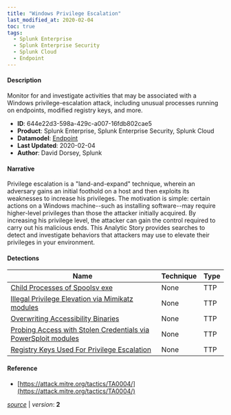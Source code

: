 ```yaml
---
title: "Windows Privilege Escalation"
last_modified_at: 2020-02-04
toc: true
tags:
  - Splunk Enterprise
  - Splunk Enterprise Security
  - Splunk Cloud
  - Endpoint
---
```


#### Description

Monitor for and investigate activities that may be associated with a Windows privilege-escalation attack, including unusual processes running on endpoints, modified registry keys, and more.

- **ID**: 644e22d3-598a-429c-a007-16fdb802cae5
- **Product**: Splunk Enterprise, Splunk Enterprise Security, Splunk Cloud
- **Datamodel**: [Endpoint](https://docs.splunk.com/Documentation/CIM/latest/User/Endpoint)
- **Last Updated**: 2020-02-04
- **Author**: David Dorsey, Splunk

#### Narrative

Privilege escalation is a "land-and-expand" technique, wherein an adversary gains an initial foothold on a host and then exploits its weaknesses to increase his privileges. The motivation is simple: certain actions on a Windows machine--such as installing software--may require higher-level privileges than those the attacker initially acquired. By increasing his privilege level, the attacker can gain the control required to carry out his malicious ends. This Analytic Story provides searches to detect and investigate behaviors that attackers may use to elevate their privileges in your environment.

#### Detections

| Name        | Technique   | Type         |
| ----------- | ----------- |--------------|
| [Child Processes of Spoolsv exe](/endpoint/child_processes_of_spoolsv_exe/) | None | TTP |
| [Illegal Privilege Elevation via Mimikatz modules](/endpoint/illegal_privilege_elevation_via_mimikatz_modules/) | None | TTP |
| [Overwriting Accessibility Binaries](/endpoint/overwriting_accessibility_binaries/) | None | TTP |
| [Probing Access with Stolen Credentials via PowerSploit modules](/endpoint/probing_access_with_stolen_credentials_via_powersploit_modules/) | None | TTP |
| [Registry Keys Used For Privilege Escalation](/endpoint/registry_keys_used_for_privilege_escalation/) | None | TTP |

#### Reference

* [https://attack.mitre.org/tactics/TA0004/](https://attack.mitre.org/tactics/TA0004/)



[*source*](https://github.com/splunk/security_content/tree/develop/stories/windows_privilege_escalation.yml) \| *version*: **2**